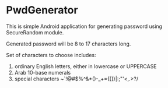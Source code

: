 # PwdGenerator
This is simple Android application for generating password using SecureRandom module.

Generated password will be 8 to 17 characters long.

Set of characters to choose includes:
1. ordinary English letters, either in lowercase or UPPERCASE
2. Arab 10-base numerals
3. special characters ~`!@#$%^&*()-_+={[]}|\:;"'<,.>?/
